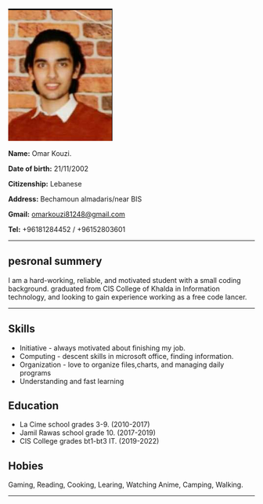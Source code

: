 


![me](./Screenshot%20from%202022-11-28%2013-45-29.png)



**Name:** Omar Kouzi.      

**Date of birth:** 21/11/2002

**Citizenship:** Lebanese

**Address:** Bechamoun almadaris/near BIS

**Gmail:** omarkouzi81248@gmail.com

**Tel:** +96181284452 / +96152803601

---

## pesronal summery 
I am a hard-working, reliable, and motivated student with a small coding background. graduated from CIS College of Khalda in Information technology, and looking to gain experience working as a free code lancer.

---
## Skills
- Initiative - always motivated about finishing my job.
- Computing - descent skills in microsoft office, finding information.
- Organization - love to organize files,charts, and managing daily programs
- Understanding and fast learning

## Education
- La Cime school grades 3-9. (2010-2017)
- Jamil Rawas school grade 10. (2017-2019)
- CIS College grades bt1-bt3 IT. (2019-2022)

## Hobies
Gaming, Reading, Cooking, Learing, Watching Anime, Camping, Walking.



---
